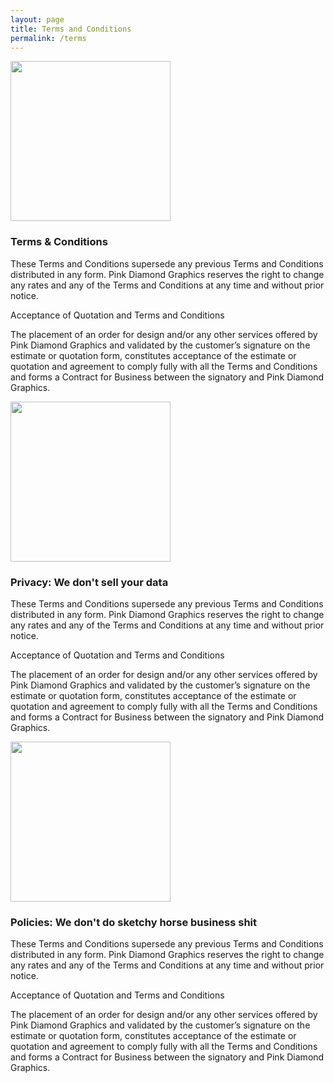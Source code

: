 ```yaml
---
layout: page
title: Terms and Conditions
permalink: /terms
---
```

<div class="container-fluid">
<div class="row py-2">
<div class="col-6 py-3" id="terms">
<img src="{{site.baseurl}}/assets/img/illustrations/Build.svg" style="width: 256px" class="p-2">
</div>
<div class="col-6 py-3">
<h3>Terms & Conditions</h3>

These Terms and Conditions supersede any previous Terms and Conditions distributed in any form. Pink Diamond Graphics reserves the right to change any rates and any of the Terms and Conditions at any time and without prior notice.

Acceptance of Quotation and Terms and Conditions

The placement of an order for design and/or any other services offered by Pink Diamond Graphics and validated by the customer’s signature on the estimate or quotation form, constitutes acceptance of the estimate or quotation and agreement to comply fully with all the Terms and Conditions and forms a Contract for Business between the signatory and Pink Diamond Graphics.
</div>

<div class="col-6 py-3" id="privacy">
<img src="{{site.baseurl}}/assets/img/illustrations/security.svg" style="width: 256px" class="p-2">
</div>
<div class="col-6 py-3">
<h3>Privacy: We don't sell your data</h3>

These Terms and Conditions supersede any previous Terms and Conditions distributed in any form. Pink Diamond Graphics reserves the right to change any rates and any of the Terms and Conditions at any time and without prior notice.

Acceptance of Quotation and Terms and Conditions

The placement of an order for design and/or any other services offered by Pink Diamond Graphics and validated by the customer’s signature on the estimate or quotation form, constitutes acceptance of the estimate or quotation and agreement to comply fully with all the Terms and Conditions and forms a Contract for Business between the signatory and Pink Diamond Graphics.
</div>

<div class="col-6 py-3" id="policies">
<img src="{{site.baseurl}}/assets/img/illustrations/Notes.svg" style="width: 256px" class="p-2">
</div>
<div class="col-6 py-3">
<h3> Policies: We don't do sketchy horse business shit</h3>

These Terms and Conditions supersede any previous Terms and Conditions distributed in any form. Pink Diamond Graphics reserves the right to change any rates and any of the Terms and Conditions at any time and without prior notice.

Acceptance of Quotation and Terms and Conditions

The placement of an order for design and/or any other services offered by Pink Diamond Graphics and validated by the customer’s signature on the estimate or quotation form, constitutes acceptance of the estimate or quotation and agreement to comply fully with all the Terms and Conditions and forms a Contract for Business between the signatory and Pink Diamond Graphics.
</div>

</div>


